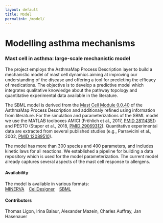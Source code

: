 ```yaml
---
layout: default
title: Model
permalink: /model/
---
```


# Modelling asthma mechanisms

### Mast cell in asthma: large-scale mechanistic model

The project employs the AsthmaMap Process Description layer to build a mechanistic model of mast cell dynamics aiming at improving our understanding of the disease and offering a tool for predicting the efficacy of medications. The objective is to develop a predictive model which integrates qualitative knowledge about the pathway topology and quantitative experimental data available in the literature.  

The SBML model is derived from the [Mast Cell Module 0.0.40](/pd/) of the AsthmaMap Process Description and additionaly refined using information from literature. For the simulation and parameterizations of the SBML model we use the MATLAB toolboxes AMICI (Fröhlich et al., 2017, [PMID 28114351](https://www.ncbi.nlm.nih.gov/pubmed/28114351)) and PESTO (Stapor et al., 2018, [PMID 29069312](https://www.ncbi.nlm.nih.gov/pubmed/29069312)). Quantitative experimental data are extracted from several published studies (e.g., Parravicini et al., 2002, [PMID 12089510](https://www.ncbi.nlm.nih.gov/pubmed/12089510)).  

The model has more than 300 species and 400 parameters, and includes kinetic laws for all reactions. We established a pipeline for building a data repository which is used for the model parameterization. The current model already captures several aspects of the mast cell response to allergens.  

#### Availability

The model is available in various formats:  
[MINERVA](https://asthma.uni.lu/minerva/index.xhtml?id=ASTHMA_V40_M07NoRules) &ensp; 
[CellDesigner]() &ensp; 
[SBML]() &ensp;  

#### Contributors

Thomas Ligon, Irina Balaur, Alexander Mazein, Charles Auffray, Jan Hasenauer



